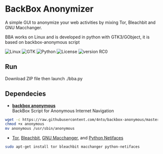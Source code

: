 BackBox Anonymizer
==============

A simple GUI to anonymize your web activities by mixing Tor, Bleachbit and GNU Macchanger. <br />

BBA works on Linux and is developed in python with GTK3/GObject, it is based on backbox-anonymous script

![Linux](http://img.shields.io/badge/OS-Linux-blue.svg)
![GTK](http://img.shields.io/badge/GUI-GTK-yellow.svg)
![Python](http://img.shields.io/badge/Language-Python-green.svg) 
![License](http://img.shields.io/badge/License-GNU_GPL_2.0-red.svg)
![version RC0](http://img.shields.io/badge/Version-RC0-lightgrey.svg)

Run
--------------
Download ZIP file then launch ./bba.py

Dependecies
--------------
* [**backbox anonymous**](https://github.com/4nto/backbox-anonymous) <br />
BackBox Script for Anonymous Internet Navigation
```sh
wget -c https://raw.githubusercontent.com/4nto/backbox-anonymous/master/usr/sbin/anonymous
chmod +x anonymous
mv anonymous /usr/sbin/anonymous
```
* [Tor](https://www.torproject.org/), [Bleachbit](http://bleachbit.sourceforge.net/), [GNU Macchanger](http://www.gnu.org/software/macchanger/), and [Python Netifaces](https://pypi.python.org/pypi/netiface)
```sh
sudo apt-get install tor bleachbit macchanger python-netifaces
```
